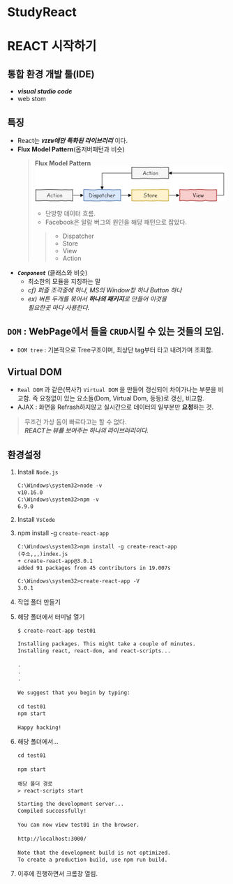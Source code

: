 # StudyReact


# REACT 시작하기


## 통합 환경 개발 툴(IDE)
- ***visual studio code***
- web stom

## 특징
- React는 ***`VIEW`에만 특화된 라이브러리*** 이다.
- **Flux Model Pattern**(옵저버패턴과 비슷)
    > **Flux Model Pattern**  
    > ![fluxpattern](https://github.com/kjh122333/JsAndReact/blob/master/images/fluxpattern.png?raw=true)
    > - 단방향 데이터 흐름.
    > - Facebook은 알람 버그의 원인을 해당 패턴으로 잡았다.
    >> - Dispatcher
    >> -  Store
    >> - View
    >> - Action
- ***`Conponent`*** (클래스와 비슷)
   - 최소한의 모듈을 지칭하는 말
   - *cf) 퍼즐 조각중에 하나, MS의 Window창 하나 Button 하나*
   - *ex) 버튼 두개를 묶어서 **하나의 패키지**로 만들어 이것을<br> 필요한곳 마다 사용한다.*

## `DOM` : WebPage에서 <tag>들을 `CRUD`시킬 수 있는 것들의 모임.
 - `DOM tree` : 기본적으로 Tree구조이며, 최상단 tag부터 타고 내려가며 조회함.

## Virtual DOM
- `Real DOM` 과 같은(복사?) `Virtual DOM` 을 만들어 갱신되어 차이가나는 부분을 비교함. 즉 요청없이 있는 요소들(Dom, Virtual Dom, 등등)로 갱신, 비교함.
- AJAX : 화면을 Refrash하지않고 실시간으로 데이터의 일부분만 **요청**하는 것.
> 무조건 가상 돔이 빠르다고는 할 수 없다.  
> ***REACT는 뷰를 보여주는 하나의 라이브러리이다.***

## 환경설정
1. Install `Node.js`
    ```command
    C:\Windows\system32>node -v
    v10.16.0
    C:\Windows\system32>npm -v
    6.9.0
    ```
2. Install `VsCode` 
3. npm install -g `create-react-app`
    ```command
    C:\Windows\system32>npm install -g create-react-app
   (주소,,,)index.js
    + create-react-app@3.0.1
    added 91 packages from 45 contributors in 19.007s
    ```

    ```command
    C:\Windows\system32>create-react-app -V
    3.0.1
    ```
4. 작업 폴더 만들기
5. 해당 폴더에서 터미널 열기
    ```command
    $ create-react-app test01
    ```
    ```command
    Installing packages. This might take a couple of minutes.
    Installing react, react-dom, and react-scripts...

    .
    .
    .

    We suggest that you begin by typing:

   cd test01
   npm start

    Happy hacking!
    ```
6. 해당 폴더에서...
    ```command
    cd test01

    npm start

    해당 폴더 경로
    > react-scripts start
    ```
    ```command
    Starting the development server...
    Compiled successfully!

    You can now view test01 in the browser.

    http://localhost:3000/
    
    Note that the development build is not optimized.
    To create a production build, use npm run build.
    ```
7. 이후에 진행하면서 크롬창 열림.